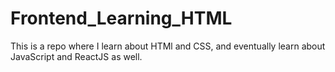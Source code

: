# Frontend_Learning_HTML

This is a repo where I learn about HTMl and CSS, and eventually learn about JavaScript and ReactJS as well.

